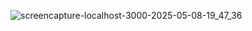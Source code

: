![screencapture-localhost-3000-2025-05-08-19_47_36](https://github.com/user-attachments/assets/e127e913-2adb-4569-bd18-2f3460c72535)
